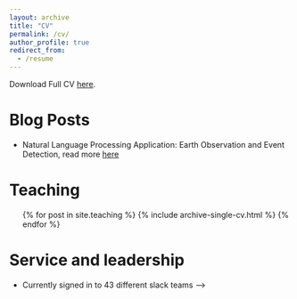 ```yaml
---
layout: archive
title: "CV"
permalink: /cv/
author_profile: true
redirect_from:
  - /resume
---
```


<!-- {% include base_path %} -->
Download Full CV [here](https://yulialitvinova.github.io/files/2023_CV_Litvinova.pdf).

<!--
Education
======
* Ph.D. in Informatics, IMPRS-IS and University of Stuttgart, 2025 (expected)
* M.Sc. in Informatics, Technical University of Munich, 2020
* B.Tech. in Computer Science, Galgotias University, 2015


Work experience
======
* Fall 2023: PhD Candidate
  * IMPRS-IS and University of Stuttgart
  * Supervisor: Dr. Ksenia Keplinger and Dr. Michael Sedlmair

* Winter 2020: Data Scientist
  * IABG mbh, Munich (Germany)
  * Duties included: using NLP methods to solve problems in the field of Social Science
  * Tools and Methods: Python, Atlassian, Flask, Gephi, Jupyter Notebook

* Fall 2020: M.Sc in Informatics
  * Technical University of Munich, Munich (Germany)
  * Specialisation: Deep Learning and Machine Learning with a significant focus on Natural Language Processing
  * Master's Thesis Supervisor: Professor Dr. Bjoern Menze

* 2018 to 2020: Data Engineer
  * Amazon, Munich (Germany)
  * Duties included: Data Analysis of Business Metrics
  * Tools and Methods: SQL, Tableau, MS-Excel, Python

* 2015 to 2017: Data Analyst
  * Cognizant Technology Solutions, Pune (India)
  * Duties included: Data Analysis and Visualisation for BI Applications
  * Tools and Methods: Power BI, Tableau, QlickView, Python, SQL

* 2011 to 2015: B.Tech in Computer Science
  * Galgotias University, Greater Noida (India)
  * Gold Medallist of my batch


Skills and expertise
======
* Informatics
  * Natural Language Processing
  * Machine Learning
  * Deep Learning
  * Graph Analysis
  * Human Computer Interaction
  * Data Visualisation
  * Data Mining and Knowledge Discovery
  * Information Diffusion
  * Network Science
  * Data Science
  * Business Intelligence
  * Sentiment Analysis
  * Information Society

* Social Sciences
  * Social Network Analysis
  * Social Simulation
  * Social Computing
  * Computational Social Science
  * Computational Sociology
  * Social Networking


<!-- Publications
======
  <ul>{% for post in site.publications %}
    {% include archive-single-cv.html %}
  {% endfor %}</ul> -->


Blog Posts
======
  * Natural Language Processing Application: Earth Observation and Event Detection, read more [here](https://iabg-ai.medium.com/natural-language-processing-application-earth-observation-and-event-detection-62d7c17fe796)


 Teaching
======
  <ul>{% for post in site.teaching %}
    {% include archive-single-cv.html %}
  {% endfor %}</ul>


Service and leadership
======
* Currently signed in to 43 different slack teams -->
